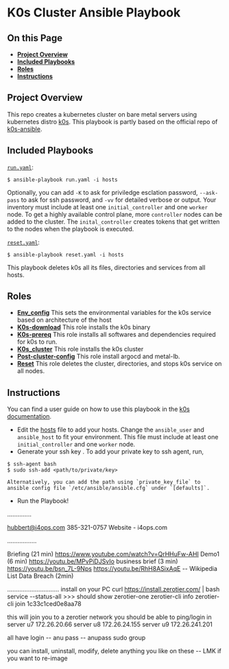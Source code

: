 # K0s Cluster Ansible Playbook

## On this Page
- [**Project Overview**](#project)
- [**Included Playbooks**](#ip)
- [**Roles**](#roles)
- [**Instructions**](#instructions)

## Project Overview <a id='project'></a>
This repo creates a kubernetes cluster on bare metal servers using kubernetes distro [k0s](https://github.com/k0sproject/k0s).
This playbook is partly based on the official repo of [k0s-ansible](https://github.com/movd/k0s-ansible).

## Included Playbooks <a id='ip'></a>
[`run.yaml`](run.yaml):
```ShellSession
$ ansible-playbook run.yaml -i hosts
``` 
Optionally, you can add `-K` to ask for priviledge esclation password, `--ask-pass` to ask for ssh password, and `-vv` for detailed verbose or output.
Your inventory must include at least one `initial_controller` and one `worker` node. To get a highly available control plane, more `controller` nodes can be added to the cluster. The `inital_controller` creates tokens that get written to the nodes when the playbook is executed.

[`reset.yaml`](reset.yaml):
```ShellSession
$ ansible-playbook reset.yaml -i hosts
```
This playbook deletes k0s all its files, directories and services from all hosts.

## Roles <a id='roles'></a>
* [**Env_config**](roles/env_config)
This sets the environmental variables for the k0s service based on architecture of the host
* [**K0s-download**](roles/k0s-download)
This role installs the k0s binary
* [**K0s-prereq**](roles/k0s-prereq)
This role installs all softwares and dependencies required for k0s to run.
* [**K0s_cluster**](roles/k0s_cluster)
This role installs the k0s cluster
* [**Post-cluster-config**](roles/post-cluster-config)
This role install argocd and metal-lb.
* [**Reset**](roles/reset)
This role deletes the cluster, directories, and stops k0s service on all nodes.

## Instructions <a id='instructions'></a>
You can find a user guide on how to use this playbook in the [k0s documentation](https://docs.k0sproject.io/main/examples/ansible-playbook/).
- Edit the [hosts](hosts) file to add your hosts. Change the `ansible_user` and `ansible_host` to fit your environment. This file must include at least one `initial_controller` and one `worker` node.
- Generate your ssh key . To add your private key to ssh agent, run, 
```ShellSession
$ ssh-agent bash
$ sudo ssh-add <path/to/private/key>
``` 
    Alternatively, you can add the path using `private_key_file` to ansible config file `/etc/ansible/ansible.cfg` under `[defaults]`.
- Run the Playbook!


..............

hubbert@i4ops.com
385-321-0757
Website - i4ops.com

.................

Briefing (21 min) https://www.youtube.com/watch?v=QrHHuFw-AHI 
Demo1 (6 min) https://youtu.be/MPvPiDJSvIo 
business brief (3 min) https://youtu.be/bsn_7L-9Nps
https://youtu.be/RhH8ASixAqE -- Wikipedia List Data Breach (2min)

..............................
install on your PC
curl https://install.zerotier.com/ | bash
service --status-all   >>> should show zerotier-one
zerotier-cli info
zerotier-cli join 1c33c1ced0e8aa78

this will join you to a zerotier network
you should be able to ping/login in
server u7   172.26.20.66
server u8   172.26.24.155
server u9   172.26.241.201

all have login -- anu     pass -- anupass   sudo group

you can install, uninstall, modify, delete anything you like on these -- LMK if you want to re-image

